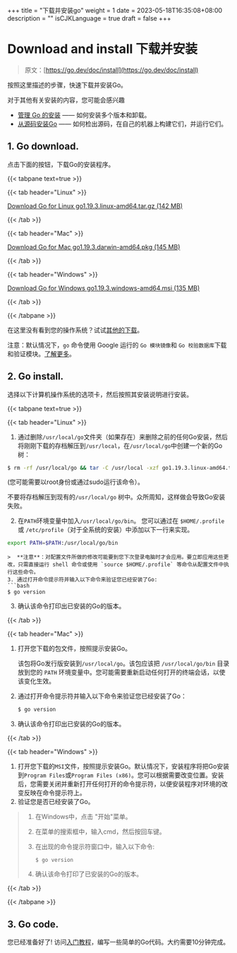 +++
title = "下载并安装go"
weight = 1
date = 2023-05-18T16:35:08+08:00
description = ""
isCJKLanguage = true
draft = false
+++
# Download and install 下载并安装

> 原文：[https://go.dev/doc/install](https://go.dev/doc/install)

按照这里描述的步骤，快速下载并安装Go。

对于其他有关安装的内容，您可能会感兴趣

- [管理 Go 的安装](../ManagingGoInstallations) —— 如何安装多个版本和卸载。
- [从源码安装Go](../InstallingGoFromSource) —— 如何检出源码，在自己的机器上构建它们，并运行它们。

## 1. Go download.

点击下面的按钮，下载Go的安装程序。

{{< tabpane text=true >}}

{{< tab header="Linux" >}}

[Download Go for Linux go1.19.3.linux-amd64.tar.gz (142 MB)](https://go.dev/dl/go1.19.3.windows-amd64.msi)

{{< /tab  >}}

{{< tab header="Mac" >}}

[Download Go for Mac go1.19.3.darwin-amd64.pkg (145 MB)](https://go.dev/dl/go1.19.3.darwin-amd64.pkg)

{{< /tab  >}}

{{< tab header="Windows" >}}

[Download Go for Windows go1.19.3.windows-amd64.msi (135 MB)](https://go.dev/dl/go1.19.3.windows-amd64.msi)

{{< /tab  >}}

{{< /tabpane >}}



在这里没有看到您的操作系统？试试[其他的下载](https://go.dev/dl/)。

注意：默认情况下，`go` 命令使用 Google 运行的 `Go 模块镜像`和 `Go 校验数据库`下载和验证模块。[了解更多](https://go.dev/dl)。

## 2. Go install.

选择以下计算机操作系统的选项卡，然后按照其安装说明进行安装。

{{< tabpane text=true >}}

{{< tab header="Linux" >}}

1. 通过删除`/usr/local/go`文件夹（如果存在）来删除之前的任何Go安装，然后将刚刚下载的存档解压到`/usr/local`，在`/usr/local/go`中创建一个新的Go树：
```sh
$ rm -rf /usr/local/go && tar -C /usr/local -xzf go1.19.3.linux-amd64.tar.gz
```
(您可能需要以root身份或通过sudo运行该命令）。

   不要将存档解压到现有的`/usr/local/go` 树中。众所周知，这样做会导致Go安装失败。

2. 在`PATH`环境变量中加入`/usr/local/go/bin`。
   您可以通过在 `$HOME/.profile` 或 `/etc/profile`（对于全系统的安装）中添加以下一行来实现。

```bash
export PATH=$PATH:/usr/local/go/bin
```

  ```
  >  **注意**：对配置文件所做的修改可能要到您下次登录电脑时才会应用。要立即应用这些更改，只需直接运行 shell 命令或使用 `source $HOME/.profile` 等命令从配置文件中执行这些命令。
3. 通过打开命令提示符并输入以下命令来验证您已经安装了Go:
```bash
$ go version
  ```
3. 确认该命令打印出已安装的Go的版本。

{{< /tab >}}

{{< tab header="Mac" >}}

1. 打开您下载的包文件，按照提示安装Go。
   
   该包将Go发行版安装到`/usr/local/go`。该包应该把 `/usr/local/go/bin` 目录放到您的 `PATH` 环境变量中。您可能需要重新启动任何打开的终端会话，以使该变化生效。

2. 通过打开命令提示符并输入以下命令来验证您已经安装了Go：

    ```bash
    $ go version
    ```

3. 确认该命令打印出已安装的Go的版本。

{{< /tab >}}

{{< tab header="Windows" >}}

1. 打开您下载的`MSI`文件，按照提示安装Go。默认情况下，安装程序将把Go安装到`Program Files`或`Program Files (x86)`。您可以根据需要改变位置。安装后，您需要关闭并重新打开任何打开的命令提示符，以便安装程序对环境的改变反映在命令提示符上。
2. 验证您是否已经安装了Go。
> 1. 在Windows中，点击 "开始"菜单。 
>
> 2. 在菜单的搜索框中，输入cmd，然后按回车键。    
>
> 3. 在出现的命令提示符窗口中，输入以下命令:
>    ``` shell
>    $ go version
>    ```
> 4. 确认该命令打印了已安装的Go的版本。

{{< /tab >}}

{{< /tabpane >}}




## 3. Go code.

您已经准备好了! 访问[入门教程](../TutorialGetStartedWithGo)，编写一些简单的Go代码。大约需要10分钟完成。